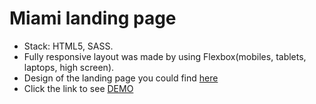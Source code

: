 # Miami landing page
- Stack: HTML5, SASS.
- Fully responsive layout was made by using Flexbox(mobiles, tablets, laptops, high screen).
- Design of the landing page you could find [here](https://www.figma.com/file/nHz8bflIwJaWP3P99vKTH5/miami_home_new?node-id=0%3A2)
- Click the link to see [DEMO](https://elizabeth-honch.github.io/layout_miami/)
